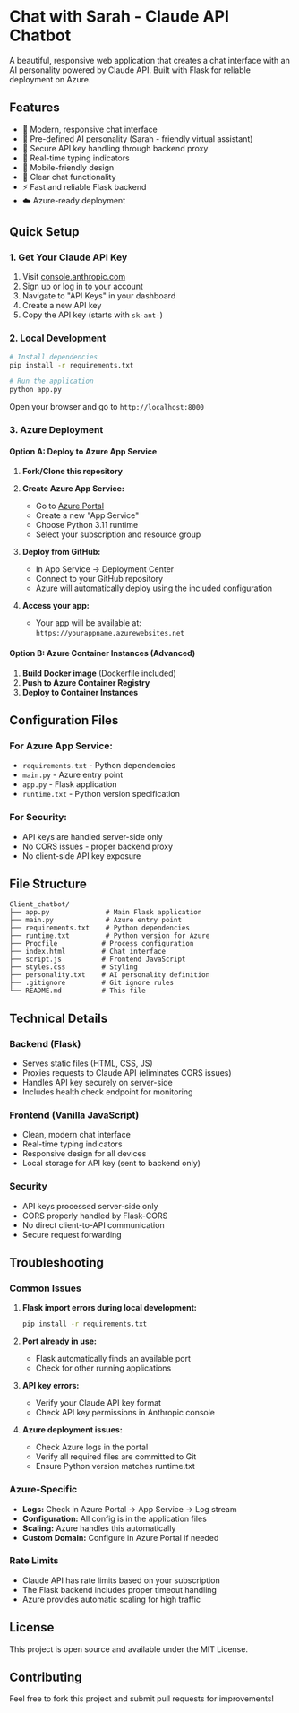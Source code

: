 # Chat with Sarah - Claude API Chatbot

A beautiful, responsive web application that creates a chat interface with an AI personality powered by Claude API. Built with Flask for reliable deployment on Azure.

## Features

- 🎨 Modern, responsive chat interface
- 🤖 Pre-defined AI personality (Sarah - friendly virtual assistant)
- 🔐 Secure API key handling through backend proxy
- 💬 Real-time typing indicators
- 📱 Mobile-friendly design
- 🧹 Clear chat functionality
- ⚡ Fast and reliable Flask backend
- ☁️ Azure-ready deployment

## Quick Setup

### 1. Get Your Claude API Key

1. Visit [console.anthropic.com](https://console.anthropic.com/)
2. Sign up or log in to your account
3. Navigate to "API Keys" in your dashboard
4. Create a new API key
5. Copy the API key (starts with `sk-ant-`)

### 2. Local Development

```bash
# Install dependencies
pip install -r requirements.txt

# Run the application
python app.py
```

Open your browser and go to `http://localhost:8000`

### 3. Azure Deployment

#### Option A: Deploy to Azure App Service

1. **Fork/Clone this repository**

2. **Create Azure App Service:**
   - Go to [Azure Portal](https://portal.azure.com/)
   - Create a new "App Service"
   - Choose Python 3.11 runtime
   - Select your subscription and resource group

3. **Deploy from GitHub:**
   - In App Service → Deployment Center
   - Connect to your GitHub repository
   - Azure will automatically deploy using the included configuration

4. **Access your app:**
   - Your app will be available at: `https://yourappname.azurewebsites.net`

#### Option B: Azure Container Instances (Advanced)

1. **Build Docker image** (Dockerfile included)
2. **Push to Azure Container Registry**
3. **Deploy to Container Instances**

## Configuration Files

### For Azure App Service:
- `requirements.txt` - Python dependencies
- `main.py` - Azure entry point
- `app.py` - Flask application
- `runtime.txt` - Python version specification

### For Security:
- API keys are handled server-side only
- No CORS issues - proper backend proxy
- No client-side API key exposure

## File Structure

```
Client_chatbot/
├── app.py              # Main Flask application
├── main.py             # Azure entry point
├── requirements.txt    # Python dependencies
├── runtime.txt         # Python version for Azure
├── Procfile           # Process configuration
├── index.html         # Chat interface
├── script.js          # Frontend JavaScript
├── styles.css         # Styling
├── personality.txt    # AI personality definition
├── .gitignore         # Git ignore rules
└── README.md          # This file
```

## Technical Details

### Backend (Flask)
- Serves static files (HTML, CSS, JS)
- Proxies requests to Claude API (eliminates CORS issues)
- Handles API key securely on server-side
- Includes health check endpoint for monitoring

### Frontend (Vanilla JavaScript)
- Clean, modern chat interface
- Real-time typing indicators
- Responsive design for all devices
- Local storage for API key (sent to backend only)

### Security
- API keys processed server-side only
- CORS properly handled by Flask-CORS
- No direct client-to-API communication
- Secure request forwarding

## Troubleshooting

### Common Issues

1. **Flask import errors during local development:**
   ```bash
   pip install -r requirements.txt
   ```

2. **Port already in use:**
   - Flask automatically finds an available port
   - Check for other running applications

3. **API key errors:**
   - Verify your Claude API key format
   - Check API key permissions in Anthropic console

4. **Azure deployment issues:**
   - Check Azure logs in the portal
   - Verify all required files are committed to Git
   - Ensure Python version matches runtime.txt

### Azure-Specific

- **Logs:** Check in Azure Portal → App Service → Log stream
- **Configuration:** All config is in the application files
- **Scaling:** Azure handles this automatically
- **Custom Domain:** Configure in Azure Portal if needed

### Rate Limits

- Claude API has rate limits based on your subscription
- The Flask backend includes proper timeout handling
- Azure provides automatic scaling for high traffic

## License

This project is open source and available under the MIT License.

## Contributing

Feel free to fork this project and submit pull requests for improvements!
